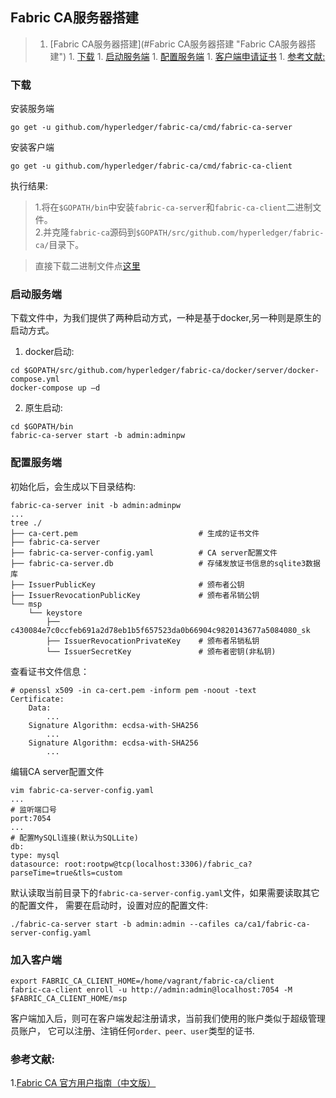 ## Fabric CA服务器搭建
>1. [Fabric CA服务器搭建](#Fabric CA服务器搭建 "Fabric CA服务器搭建")
	1. [下载](#下载 "下载")
	1. [启动服务端](#启动服务端 "启动服务端")
	1. [配置服务端](#配置服务端 "配置服务端")
	1. [客户端申请证书](#客户端申请证书 "客户端申请证书")
	1. [参考文献:](#参考文献: "参考文献:")

### 下载
安装服务端
```
go get -u github.com/hyperledger/fabric-ca/cmd/fabric-ca-server
```
安装客户端
```
go get -u github.com/hyperledger/fabric-ca/cmd/fabric-ca-client
```
执行结果:
>1.将在`$GOPATH/bin`中安装`fabric-ca-server`和`fabric-ca-client`二进制文件。  
 2.并克隆`fabric-ca`源码到`$GOPATH/src/github.com/hyperledger/fabric-ca/`目录下。

>直接下载二进制文件点[这里](https://nexus.hyperledger.org/content/repositories/releases/org/hyperledger/fabric-ca)

### 启动服务端
下载文件中，为我们提供了两种启动方式，一种是基于docker,另一种则是原生的启动方式。
1. docker启动:
```
cd $GOPATH/src/github.com/hyperledger/fabric-ca/docker/server/docker-compose.yml
docker-compose up –d
```
2. 原生启动:
```
cd $GOPATH/bin
fabric-ca-server start -b admin:adminpw
```

### 配置服务端
初始化后，会生成以下目录结构:
```
fabric-ca-server init -b admin:adminpw
...
tree ./
├── ca-cert.pem                           # 生成的证书文件
├── fabric-ca-server
├── fabric-ca-server-config.yaml          # CA server配置文件
├── fabric-ca-server.db                   # 存储发放证书信息的sqlite3数据库
├── IssuerPublicKey                       # 颁布者公钥
├── IssuerRevocationPublicKey             # 颁布者吊销公钥
└── msp
    └── keystore
        ├── c430084e7c0ccfeb691a2d78eb1b5f657523da0b66904c9820143677a5084080_sk
        ├── IssuerRevocationPrivateKey    # 颁布者吊销私钥
        └── IssuerSecretKey               # 颁布者密钥(非私钥)
```
查看证书文件信息：
```
# openssl x509 -in ca-cert.pem -inform pem -noout -text
Certificate:
    Data:
        ...
    Signature Algorithm: ecdsa-with-SHA256
        ...
    Signature Algorithm: ecdsa-with-SHA256
        ...
```
编辑CA server配置文件
```
vim fabric-ca-server-config.yaml
...
# 监听端口号
port:7054
...
# 配置MySQLl连接(默认为SQLLite)
db:
type: mysql
datasource: root:rootpw@tcp(localhost:3306)/fabric_ca?parseTime=true&tls=custom
```
默认读取当前目录下的`fabric-ca-server-config.yaml`文件，如果需要读取其它的配置文件，
需要在启动时，设置对应的配置文件:
```
./fabric-ca-server start -b admin:admin --cafiles ca/ca1/fabric-ca-server-config.yaml
```

### 加入客户端
```
export FABRIC_CA_CLIENT_HOME=/home/vagrant/fabric-ca/client
fabric-ca-client enroll -u http://admin:admin@localhost:7054 -M $FABRIC_CA_CLIENT_HOME/msp
```
客户端加入后，则可在客户端发起注册请求，当前我们使用的账户类似于超级管理员账户，
它可以注册、注销任何`order、peer、user`类型的证书.


### 参考文献:  
1.[Fabric CA 官方用户指南（中文版）](https://blog.csdn.net/greedystar/article/details/80344984)
